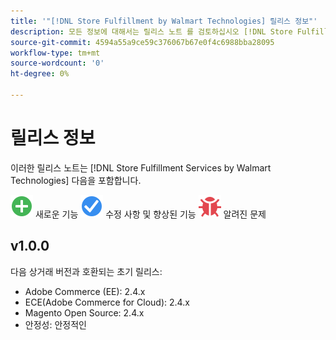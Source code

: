 ```yaml
---
title: '"[!DNL Store Fulfillment by Walmart Technologies] 릴리스 정보"'
description: 모든 정보에 대해서는 릴리스 노트 를 검토하십시오 [!DNL Store Fulfillment by Walmart Technologies] 릴리스.
source-git-commit: 4594a55a9ce59c376067b67e0f4c6988bba28095
workflow-type: tm+mt
source-wordcount: '0'
ht-degree: 0%

---
```


# 릴리스 정보

이러한 릴리스 노트는 [!DNL Store Fulfillment Services by Walmart Technologies] 다음을 포함합니다.

![새로 만들기](../assets/new.svg) 새로운 기능
![해결된 문제](../assets/fix.svg) 수정 사항 및 향상된 기능
![알려진 문제](../assets/bug.svg) 알려진 문제

## v1.0.0

다음 상거래 버전과 호환되는 초기 릴리스:

* Adobe Commerce (EE): 2.4.x
* ECE(Adobe Commerce for Cloud): 2.4.x
* Magento Open Source: 2.4.x
* 안정성: 안정적인

